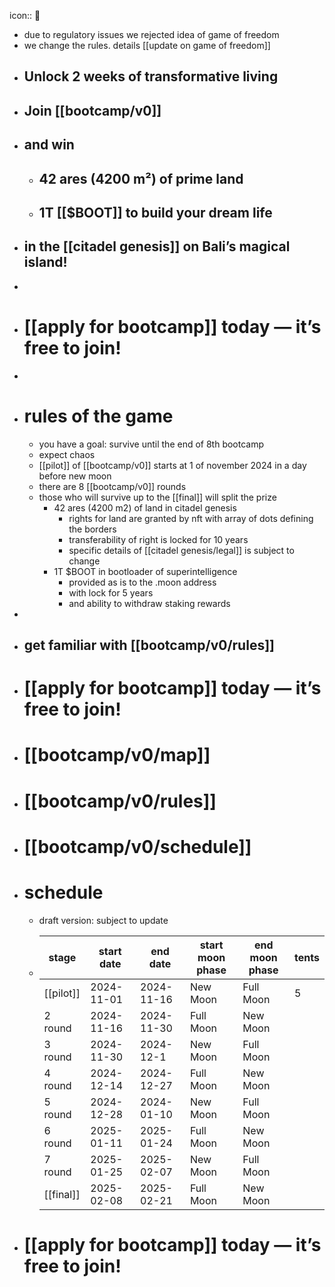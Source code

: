 icon:: 🥕

- due to regulatory issues we rejected idea of game of freedom
- we change the rules. details [[update on game of freedom]]
- ## Unlock 2 weeks of transformative living
- ## Join [[bootcamp/v0]]
- ## and win
	- ## 42 ares (4200 m²) of prime land
	- ## 1T [[$BOOT]] to build your dream life
- ## in the [[citadel genesis]] on Bali’s magical island!
-
- # [[apply for bootcamp]] today — it’s free to join!
-
- # rules of the game
	- you have a goal: survive until the end of 8th bootcamp
	- expect chaos
	- [[pilot]] of [[bootcamp/v0]] starts at 1 of november 2024 in a day before new moon
	- there are 8 [[bootcamp/v0]] rounds
	- those who will survive up to the [[final]] will split the prize
		- 42 ares (4200 m2) of land in citadel genesis
			- rights for land are granted by nft with array of dots defining the borders
			- transferability of right is locked for 10 years
			- specific details of [[citadel genesis/legal]] is subject to change
		- 1T $BOOT in bootloader of superintelligence
			- provided as is to the .moon address
			- with lock for 5 years
			- and ability to withdraw staking rewards
-
- ## get familiar with [[bootcamp/v0/rules]]
- # [[apply for bootcamp]] today — it’s free to join!
- # [[bootcamp/v0/map]]
- # [[bootcamp/v0/rules]]
- # [[bootcamp/v0/schedule]]
- # schedule
	- draft version: subject to update
	- | stage      | start date  | end date    | start moon phase | end moon phase | tents |
	  |------------|-------------|-------------|------------------|----------------|----|
	  | [[pilot]]      | 2024-11-01  | 2024-11-16  | New Moon         | Full Moon      | 5 |
	  | 2 round    | 2024-11-16  | 2024-11-30  | Full Moon        | New Moon       | | 
	  | 3 round    | 2024-11-30  | 2024-12-1  | New Moon         | Full Moon      | | 
	  | 4 round    | 2024-12-14  | 2024-12-27  | Full Moon        | New Moon       | | 
	  | 5 round    | 2024-12-28  | 2024-01-10  | New Moon         | Full Moon      | | 
	  | 6 round    | 2025-01-11  | 2025-01-24  | Full Moon        | New Moon       | | 
	  | 7 round    | 2025-01-25  | 2025-02-07  | New Moon         | Full Moon      | | 
	  | [[final]]    | 2025-02-08  | 2025-02-21  | Full Moon        | New Moon       | |
- # [[apply for bootcamp]] today — it’s free to join!